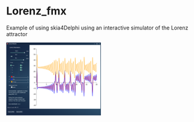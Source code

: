 # Lorenz_fmx
Example of using skia4Delphi using an interactive simulator of the Lorenz attractor

<img src="https://github.com/hsauro/Lorenz_fmx/blob/main/images/screenshot1.png" alt="Screenshot" width="50%"/>

